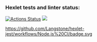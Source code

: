 ### Hexlet tests and linter status:
[![Actions Status](https://github.com/Langstone/backend-project-lvl1/workflows/hexlet-check/badge.svg)](https://github.com/Langstone/backend-project-lvl1/actions)
<a href="https://codeclimate.com/github/codeclimate/codeclimate/maintainability"><img src="https://api.codeclimate.com/v1/badges/a99a88d28ad37a79dbf6/maintainability" /></a>

https://github.com/Langstone/hexlet-jest/workflows/Node.js%20CI/badge.svg